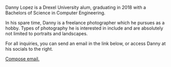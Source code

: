 Danny Lopez is a Drexel University alum, graduating in 2018 with a Bachelors of Science in Computer Engineering.


In his spare time, Danny is a freelance photographer which he pursues as a hobby. Types of photography he is interested in include and are absolutely not limited to portraits and landscapes.


For all inquiries, you can send an email in the link below, or access Danny at his socials to the right.

[Compose email.](mailto:danny.lopez1094@gmail.com)

